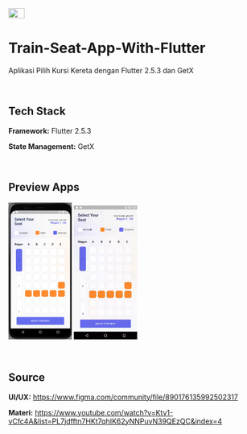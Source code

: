 <img src="https://storage.googleapis.com/cms-storage-bucket/ec64036b4eacc9f3fd73.svg" width=25% height=25%/> 

# Train-Seat-App-With-Flutter

Aplikasi Pilih Kursi Kereta dengan Flutter 2.5.3 dan GetX

<br>

## Tech Stack

**Framework:** Flutter 2.5.3

**State Management:** GetX

<br>

## Preview Apps

<p align="left"> 
    <img src="https://github.com/hairulloh-sukur/seat-train-app-with-flutter/blob/main/screenshot/Seat%20Train%20App%20-%20SS.png" width=25% height=25%/> 
    <img src="https://github.com/hairulloh-sukur/seat-train-app-with-flutter/blob/main/screenshot/Seat%20Train%20App.gif" width=25% height=25%/> 
</p>

<br>

## Source

**UI/UX:** https://www.figma.com/community/file/890176135992502317

**Materi:** https://www.youtube.com/watch?v=Ktv1-vCfc4A&list=PL7jdfftn7HKt7qhIK62yNNPuvN39QEzQC&index=4

